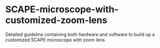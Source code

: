 # SCAPE-microscope-with-customized-zoom-lens
Detailed guideline containing both hardware and software to build up a customized SCAPE microscope with zoom lens
